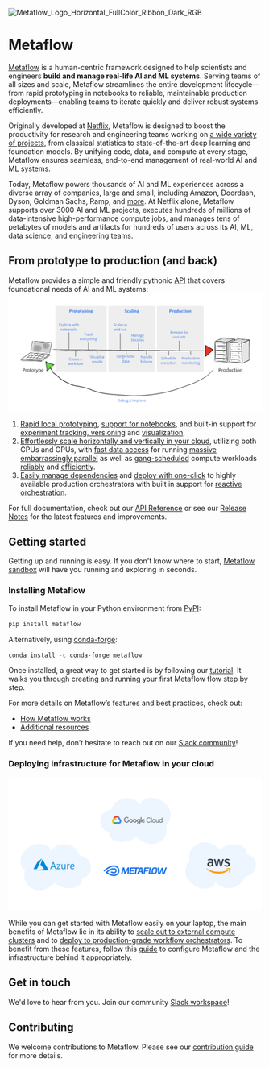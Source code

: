 ![Metaflow_Logo_Horizontal_FullColor_Ribbon_Dark_RGB](https://user-images.githubusercontent.com/763451/89453116-96a57e00-d713-11ea-9fa6-82b29d4d6eff.png)

# Metaflow

[Metaflow](https://metaflow.org) is a human-centric framework designed to help scientists and engineers **build and manage real-life AI and ML systems**. Serving teams of all sizes and scale, Metaflow streamlines the entire development lifecycle—from rapid prototyping in notebooks to reliable, maintainable production deployments—enabling teams to iterate quickly and deliver robust systems efficiently.

Originally developed at [Netflix](https://netflixtechblog.com/open-sourcing-metaflow-a-human-centric-framework-for-data-science-fa72e04a5d9), Metaflow is designed to boost the productivity for research and engineering teams working on [a wide variety of projects](https://netflixtechblog.com/supporting-diverse-ml-systems-at-netflix-2d2e6b6d205d), from classical statistics to state-of-the-art deep learning and foundation models. By unifying code, data, and compute at every stage, Metaflow ensures seamless, end-to-end management of real-world AI and ML systems.

Today, Metaflow powers thousands of AI and ML experiences across a diverse array of companies, large and small, including Amazon, Doordash, Dyson, Goldman Sachs, Ramp, and [more](ADOPTERS.md). At Netflix alone, Metaflow supports over 3000 AI and ML projects, executes hundreds of millions of data-intensive high-performance compute jobs, and manages tens of petabytes of models and artifacts for hundreds of users across its AI, ML, data science, and engineering teams.

## From prototype to production (and back)

Metaflow provides a simple and friendly pythonic [API](https://docs.metaflow.org) that covers foundational needs of AI and ML systems:
<img src="./docs/prototype-to-prod.png" width="800px">

1. [Rapid local prototyping](https://docs.metaflow.org/metaflow/basics), [support for notebooks](https://docs.metaflow.org/metaflow/managing-flows/notebook-runs), and built-in support for [experiment tracking, versioning](https://docs.metaflow.org/metaflow/client) and [visualization](https://docs.metaflow.org/metaflow/visualizing-results).
2. [Effortlessly scale horizontally and vertically in your cloud](https://docs.metaflow.org/scaling/remote-tasks/introduction), utilizing both CPUs and GPUs, with [fast data access](https://docs.metaflow.org/scaling/data) for running [massive embarrassingly parallel](https://docs.metaflow.org/metaflow/basics#foreach) as well as [gang-scheduled](https://docs.metaflow.org/scaling/remote-tasks/distributed-computing) compute workloads [reliably](https://docs.metaflow.org/scaling/failures) and [efficiently](https://docs.metaflow.org/scaling/checkpoint/introduction).
3. [Easily manage dependencies](https://docs.metaflow.org/scaling/dependencies) and [deploy with one-click](https://docs.metaflow.org/production/introduction) to highly available production orchestrators with built in support for [reactive orchestration](https://docs.metaflow.org/production/event-triggering).

For full documentation, check out our [API Reference](https://docs.metaflow.org/api) or see our [Release Notes](https://github.com/Netflix/metaflow/releases) for the latest features and improvements. 


## Getting started

Getting up and running is easy. If you don't know where to start, [Metaflow sandbox](https://outerbounds.com/sandbox) will have you running and exploring in seconds.

### Installing Metaflow

To install Metaflow in your Python environment from [PyPI](https://pypi.org/project/metaflow/):

```sh
pip install metaflow
```
Alternatively, using [conda-forge](https://anaconda.org/conda-forge/metaflow):

```sh
conda install -c conda-forge metaflow
```

Once installed, a great way to get started is by following our [tutorial](https://docs.metaflow.org/getting-started/tutorials). It walks you through creating and running your first Metaflow flow step by step.  

For more details on Metaflow’s features and best practices, check out:
- [How Metaflow works](https://docs.metaflow.org/metaflow/basics)  
- [Additional resources](https://docs.metaflow.org/introduction/metaflow-resources)  

If you need help, don’t hesitate to reach out on our [Slack community](http://slack.outerbounds.co/)!


### Deploying infrastructure for Metaflow in your cloud
<img src="./docs/multicloud.png" width="800px">


While you can get started with Metaflow easily on your laptop, the main benefits of Metaflow lie in its ability to [scale out to external compute clusters](https://docs.metaflow.org/scaling/remote-tasks/introduction) 
and to [deploy to production-grade workflow orchestrators](https://docs.metaflow.org/production/introduction). To benefit from these features, follow this [guide](https://outerbounds.com/engineering/welcome/) to 
configure Metaflow and the infrastructure behind it appropriately.


## Get in touch
We'd love to hear from you. Join our community [Slack workspace](http://slack.outerbounds.co/)!

## Contributing
We welcome contributions to Metaflow. Please see our [contribution guide](https://docs.metaflow.org/introduction/contributing-to-metaflow) for more details.

